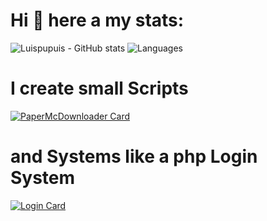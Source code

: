 # Hi 👋 here a my stats:
![Luispupuis - GitHub stats](https://github-readme-stats.vercel.app/api?username=Luispupuis&show=reviews,discussions_started,discussions_answered,prs_merged,prs_merged_percentage)
![Languages](https://github-readme-mwendwa.vercel.app/api/top-langs/?username=Luispupuis&layout=compact&count_private=true)
# I create small Scripts
[![PaperMcDownloader Card](https://github-readme-stats.vercel.app/api/pin/?username=Luispupuis&repo=PaperMcDownloader)](https://github.com/Luispupui/PaperMcDownloader)
# and Systems like a php Login System
[![Login Card](https://github-readme-stats.vercel.app/api/pin/?username=Luispupuis&repo=Login)](https://github.com/Luispupui/Login)
